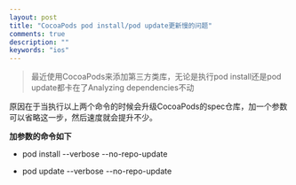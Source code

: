 ```yaml
---
layout: post
title: "CocoaPods pod install/pod update更新慢的问题"
comments: true
description: ""
keywords: "ios"
---
```


> 最近使用CocoaPods来添加第三方类库，无论是执行pod install还是pod update都卡在了Analyzing dependencies不动



原因在于当执行以上两个命令的时候会升级CocoaPods的spec仓库，加一个参数可以省略这一步，然后速度就会提升不少。

**加参数的命令如下**

* pod install --verbose --no-repo-update

* pod update --verbose --no-repo-update
